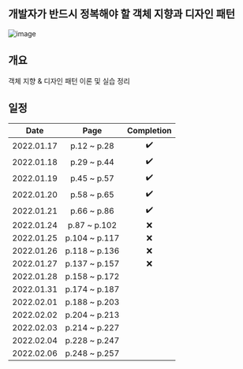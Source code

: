 ## 개발자가 반드시 정복해야 할 객체 지향과 디자인 패턴
![image](https://user-images.githubusercontent.com/19742896/149649771-78131839-c6f2-4e8a-af2f-5fd373876302.png)

## 개요
객체 지향 & 디자인 패턴 이론 및 실습 정리

## 일정
|Date|Page|Completion|
|:------:|:---:|:---:|
|2022.01.17|p.12 ~ p.28|✔️|
|2022.01.18|p.29 ~ p.44|✔️|
|2022.01.19|p.45 ~ p.57|✔️|
|2022.01.20|p.58 ~ p.65|✔️|
|2022.01.21|p.66 ~ p.86|✔️|
|2022.01.24|p.87 ~ p.102|❌|
|2022.01.25|p.104 ~ p.117|❌|
|2022.01.26|p.118 ~ p.136|❌|
|2022.01.27|p.137 ~ p.157|❌|
|2022.01.28|p.158 ~ p.172||
|2022.01.31|p.174 ~ p.187||
|2022.02.01|p.188 ~ p.203||
|2022.02.02|p.204 ~ p.213||
|2022.02.03|p.214 ~ p.227||
|2022.02.04|p.228 ~ p.247||
|2022.02.06|p.248 ~ p.257||
